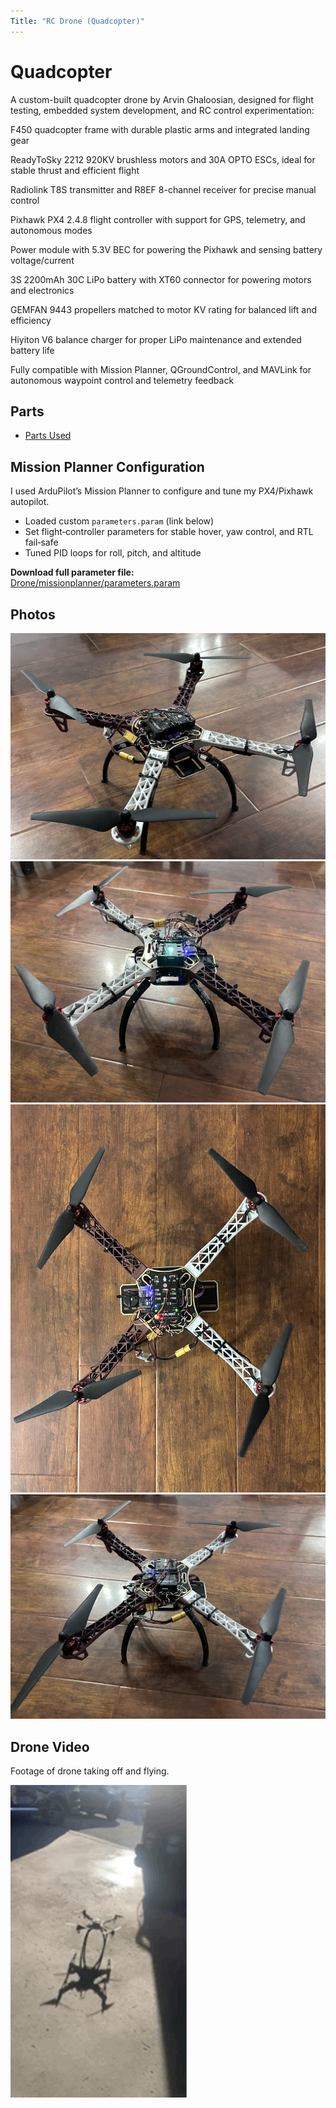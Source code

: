 ```yaml
---
Title: "RC Drone (Quadcopter)"
---
```


# Quadcopter

A custom-built quadcopter drone by Arvin Ghaloosian, designed for flight testing, embedded system development, and RC control experimentation:

F450 quadcopter frame with durable plastic arms and integrated landing gear

ReadyToSky 2212 920KV brushless motors and 30A OPTO ESCs, ideal for stable thrust and efficient flight

Radiolink T8S transmitter and R8EF 8-channel receiver for precise manual control

Pixhawk PX4 2.4.8 flight controller with support for GPS, telemetry, and autonomous modes

Power module with 5.3V BEC for powering the Pixhawk and sensing battery voltage/current

3S 2200mAh 30C LiPo battery with XT60 connector for powering motors and electronics

GEMFAN 9443 propellers matched to motor KV rating for balanced lift and efficiency

Hiyiton V6 balance charger for proper LiPo maintenance and extended battery life

Fully compatible with Mission Planner, QGroundControl, and MAVLink for autonomous waypoint control and telemetry feedback


## Parts

- [Parts Used](components/Parts.pdf)  


## Mission Planner Configuration

I used ArduPilot’s Mission Planner to configure and tune my PX4/Pixhawk autopilot.  
- Loaded custom `parameters.param` (link below)  
- Set flight‑controller parameters for stable hover, yaw control, and RTL fail‑safe  
- Tuned PID loops for roll, pitch, and altitude  

**Download full parameter file:**  
[Drone/missionplanner/parameters.param](missionplanner/Parameters.param)  

## Photos

![Front view](images/Drone1.jpg)  
![Front view](images/Drone2.jpg) 
![Front view](images/Drone3.jpg) 
![Front view](images/Drone4.jpg) 

## Drone Video

Footage of drone taking off and flying.

![Drone](https://raw.githubusercontent.com/ArvinGhaloosian/Portfolio/refs/heads/main/Drone/assets/Drone.GIF)
